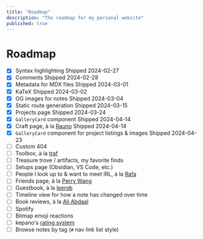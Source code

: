 ```yaml
---
title: "Roadmap"
description: "The roadmap for my personal website"
published: true
---
```


# Roadmap

- [x] Syntax highlighting
  <Comment type="inline">Shipped 2024-02-27</Comment>
- [x] Comments
  <Comment type="inline">Shipped 2024-02-28</Comment>
- [x] Metadata for MDX files
  <Comment type="inline">Shipped 2024-03-01</Comment>
- [x] KaTeX
  <Comment type="inline">Shipped 2024-03-02</Comment>
- [x] OG images for notes
  <Comment type="inline">Shipped 2024-03-04</Comment>
- [x] Static route generation
  <Comment type="inline">Shipped 2024-03-15</Comment>
- [x] Projects page
  <Comment type="inline">Shipped 2024-03-24</Comment>
- [x] `GalleryCard` component
  <Comment type="inline">Shipped 2024-04-14</Comment>
- [x] Craft page, à la [Rauno](https://rauno.me/craft)
  <Comment type="inline">Shipped 2024-04-14</Comment>
- [x] `GalleryCard` component for project listings & images
  <Comment type="inline">Shipped 2024-04-23</Comment>
- [ ] Custom 404
- [ ] Toolbox, à la [traf](https://tr.af/stack)
- [ ] Treasure trove / artifacts, my favorite finds
- [ ] Setups page (Obsidian, VS Code, etc.)
- [ ] People I look up to & want to meet IRL, à la [Rafa](https://rafa.design/)
- [ ] Friends page, à la [Perry Wang](https://www.perryw.ca/info)
- [ ] Guestbook, à la [leerob](https://leerob.io/guestbook)
- [ ] Timeline view for how a note has changed over time
- [ ] Book reviews, à la [Ali Abdaal](https://aliabdaal.com/book-notes/)
- [ ] Spotify
- [ ] Bitmap emoji reactions
- [ ] kepano's [rating system](https://stephango.com/vault#rating-system)
- [ ] Browse notes by tag (`#` nav link list style)

